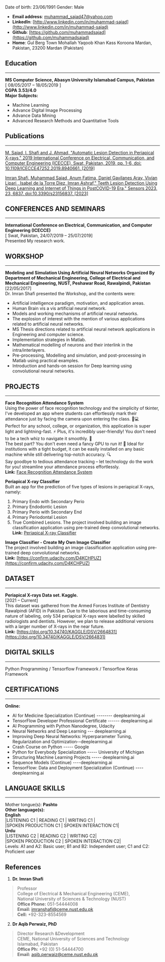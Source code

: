 
Date of birth: 23/06/1991 Gender: Male
- **Email address**: muhammad_sajad47@yahoo.com
- **LinkedIn**: [http://www.linkedin.com/in/muhammad-sajad](http://www.linkedin.com/in/muhammad-sajad)
- **Github**: [https://github.com/muhammadsajad](https://github.com/muhammadsajad)
- **Home**: Gul Berg Town Mohallah Yaqoob Khan Kass Koroona Mardan, Pakistan, 23200 Mardan (Pakistan)


## Education 
***  
**MS Computer Science, Abasyn University Islamabad Campus, Pakistan** <br />
[ 08/05/2017 – 18/05/2019 ] <br />
**CGPA 3.53/4.0** <br />
**Major Subjects:**
- Machine Learning
- Advance Digital Image Processing
- Advance Data Mining
- Advanced Research Methods and Quantitative Tools

## Publications
***
[M. Sajad, I. Shafi and J. Ahmad, "Automatic Lesion Detection in Periapical X-rays," 2019 International Conference on Electrical, Communication, and Computer Engineering (ICECCE), Swat, Pakistan, 2019, pp. 1-6, doi: 10.1109/ICECCE47252.2019.8940661.
[2019]](https://ieeexplore.ieee.org/abstract/document/8940661)

[Imran Shafi, Muhammad Sajad, Anum Fatima, Daniel Gavilanes Aray, Vivían Lipari , Isabel de la
Torre Diez, Imran Ashraf," Teeth Lesion Detection Using Deep Learning and Internet of Things
in PostCOVID-19 Era," Sensors 2023, 23, 6837. doi:10.3390/s23156837.
[2023]](https://doi.org/10.3390/s23156837)

## CONFERENCES AND SEMINARS
***
**International Conference on Electrical, Communication, and Computer Engineering (ICECCE)** <br />
[ Swat, Pakistan, 24/07/2019 – 25/07/2019] <br />
Presented My research work.

## WORKSHOP
***
**Modeling and Simulation Using Artificial Neural Networks Organized By Department of Mechanical Engineering, College of Electrical and Mechanical Engineering, NUST, Peshawar Road, Rawalpindi, Pakistan** <br />
[22/05/2017] <br />
Dr. Imran Shafi presented the Workshop, and the contents were:
- Artificial intelligence paradigm, motivation, and application areas.
- Human Brain vis a vis artificial neural network.
- Models and working mechanisms of artificial neural networks.
- The explosion of interest with the mention of various applications related to artificial neural networks.
- MS Thesis directions related to artificial neural network applications in Engineering and computer science.
- Implementation strategies in Matlab.
- Mathematical modelling of neurons and their interlink in the intra/interlayers.
- Pre-processing, Modelling and simulation, and post-processing in Matlab using practical examples.
- Introduction and hands-on session for Deep learning using convolutional neural networks.


## PROJECTS
***
**Face Recognition Attendance System** <br/>
Using the power of face recognition technology and the simplicity of tkinter, I've developed an app where students can effortlessly mark their attendance just by facing the camera upon entering the class. 📸💻 <br />
Perfect for any school, college, or organization, this application is super light and lightning-fast. ⚡️ Plus, it's incredibly user-friendly! You don't need to be a tech whiz to navigate it smoothly. 🚀 <br />
The best part? You don't even need a fancy GPU to run it! 💪 Ideal for institutions with a tight budget, it can be easily installed on any basic machine while still delivering top-notch accuracy. 🔍 <br />
Say goodbye to tedious attendance tracking – let technology do the work for you! streamline your attendance process effortlessly. <br />
**Link:** [Face Recognition Attendance System](https://youtu.be/_Y9ZmRDrKcQ?si=wg7ryELT7nB5yhuX) <br/>

**Periapical X-ray Classifier** <br/>
Built an app for the prediction of five types of lesions in periapical X-rays, namely:
 1) Primary Endo with Secondary Perio
 2) Primary Endodontic Lesion 
3) Primary Perio with Secondary End 
4) Primary Periodontal Lesion 
5) True Combined Lesions.
The project involved building an image classification application using pre-trained deep convolutional networks. <br />
**Link:** [Periapical X-ray Classifier](https://youtu.be/QuSJeuWmB44?si=J6DbSxa1B-1vjZhB) <br/>

**Image Classifier - Create My Own Image Classifier** <br/>
The project involved building an image classification application using pre-trained deep convolutional networks. <br />
**Link:** [https://confirm.udacity.com/D4KCHPUZ](https://confirm.udacity.com/D4KCHPUZ)


## DATASET
***
**Periapical X-rays Data set. Kaggle.** <br />
[2021 – Current] <br />
This dataset was gathered from the Armed Forces Institute of Dentistry Rawalpindi (AFID) in Pakistan. Due to the laborious and time-consuming nature of labeling, only 534 periapical X-rays were labelled by skilled radiologists and dentists. However, we plan to release additional versions with a larger number of X-rays in the near future. <br/>
**Link:** [https://doi.org/10.34740/KAGGLE/DSV/2664831](https://doi.org/10.34740/KAGGLE/DSV/2664831)


## DIGITAL SKILLS
***
Python Programming / Tensorflow Framework / Tensorflow Keras Framework 
<br/>
## CERTIFICATIONS
***
**Online:**
- AI for Medicine Specialization (Continue) -------- deeplearning.ai
- TensorFlow Developer Professional Certificate ------ deeplearning.ai
- AI Programming with Python Nanodegree, Udacity
- Neural Networks and Deep Learning --- deeplearning.ai
- Improving Deep Neural Networks: Hyperparameter Tuning, Regularization and Optimization--deeplearning.ai
- Crash Course on Python ----- Google
- Python for Everybody Specialization ----- University of Michigan
- Structuring Machine Learning Projects ----- deeplearning.ai
- Sequence Models (Continue) ----deeplearning.ai
- TensorFlow: Data and Deployment Specialization (Continue) ----deeplearning.ai

## LANGUAGE SKILLS 
***
Mother tongue(s): **Pashto** <br/>
**Other language(s):** <br/>
**English** <br/>
|LISTENING C1 | READING C1 | WRITING C1 | <br/>
|SPOKEN PRODUCTION C1 | SPOKEN INTERACTION C1| <br/>
**Urdu** <br/>
|LISTENING C2 | READING C2 | WRITING C2| <br/>
|SPOKEN PRODUCTION C2 | SPOKEN INTERACTION C2| <br/>
Levels: A1 and A2: Basic user; B1 and B2: Independent user; C1 and C2: Proficient user

## References
1) **Dr. Imran Shafi** <br />
> Professor <br />
> College of Electrical & Mechanical Engineering (CEME), <br />
> National University of Sciences & Technology (NUST) <br />
> **Office Phone:** 051-54444008 <br />
> **Email:** [imranshafi@ceme.nust.edu.pk](mailto:imranshafi@ceme.nust.edu.pk) <br />
> **Cell:** +92-323-8554569 <br />

2) **Dr Aqib Perwaiz, PhD** <br />
> Director Research &Development <br />
> CEME, National University of Sciences and Technology <br />
> Islamabad, Pakistan <br />
> **Office Ph:** +92 (0) 51-54444700 <br />
> **Email:** [aqib.perwaiz@ceme.nust.edu.pk](mailto:aqib.perwaiz@ceme.nust.edu.pk) <br />
   

